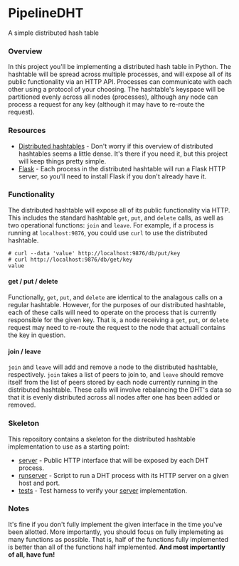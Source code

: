 # PipelineDHT
A simple distributed hash table

### Overview

In this project you'll be implementing a distributed hash table in Python. The hashtable will be spread across
multiple processes, and will expose all of its public functionality via an HTTP API. Processes can communicate with
each other using a protocol of your choosing. The hashtable's keyspace will be partitioned evenly across all nodes (processes), although any
node can process a request for any key (although it may have to re-route the request).

### Resources

* [Distributed hashtables](http://en.wikipedia.org/wiki/Distributed_hash_table) - Don't worry if this overview of distributed hashtables seems a little dense. It's there if you need it, but this project will keep things pretty simple.
* [Flask](http://flask.pocoo.org/docs/0.10) - Each process in the distributed hashtable will run a Flask HTTP server, so you'll need to install Flask if you don't already have it.

### Functionality

The distributed hashtable will expose all of its public functionality via HTTP. This includes the standard hashtable `get`, `put`, and `delete` calls, as well as two operational functions: `join` and `leave`. For example, if a process is running at `localhost:9876`, you could use `curl` to use the distributed hashtable.

    # curl --data 'value' http://localhost:9876/db/put/key
    # curl http://localhost:9876/db/get/key
    value
    
#### get / put / delete

Functionally, `get`, `put`, and `delete` are identical to the analagous calls on a regular hashtable. However, for the purposes of our distributed hashtable, each of these calls will need to operate on the process that is currently responsible for the given key. That is, a node receiving a `get`, `put`, or `delete` request may need to re-route the request to the node that actuall contains the key in question.

#### join / leave

`join` and `leave` will add and remove a node to the distributed hashtable, respectively. `join` takes a list of peers to join to, and `leave` should remove itself from the list of peers stored by each node currently running in the distributed hashtable. These calls will involve rebalancing the DHT's data so that it is evenly distributed across all nodes after one has been added or removed.

### Skeleton

This repository contains a skeleton for the distributed hashtable implementation to use as a starting point:

* [server](https://github.com/pipelinedb/pipelinedht/blob/master/dht/server.py) - Public HTTP interface that will be exposed by each DHT process.
* [runserver](https://github.com/pipelinedb/pipelinedht/blob/master/runserver.py) - Script to run a DHT process with its HTTP server on a given host and port.
* [tests](https://github.com/pipelinedb/pipelinedht/tree/master/tests) - Test harness to verify your [server](https://github.com/pipelinedb/pipelinedht/blob/master/dht/server.py) implementation. 

### Notes

It's fine if you don't fully implement the given interface in the time you've been allotted. More importantly, you should focus on fully implemeting as many functions as possible. That is, half of the functions fully implemented is better than all of the functions half implemented. **And most importantly of all, have fun!**
